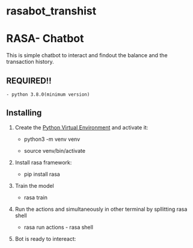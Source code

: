 # rasabot_transhist
# RASA- Chatbot

This is simple chatbot to interact and findout the balance and the transaction history.

## REQUIRED!!
    - python 3.8.0(minimum version)

## Installing

1. Create the [Python Virtual Environment](http://docs.python-guide.org/en/latest/dev/virtualenvs/) and activate it:

    - python3 -m venv venv

    - source venv/bin/activate

2. Install rasa framework:
    - pip install rasa

3. Train the model
    - rasa train
4. Run the actions and simultaneously in other terminal by spllitting rasa shell
    - rasa run actions          - rasa shell

5. Bot is ready to intereact:


